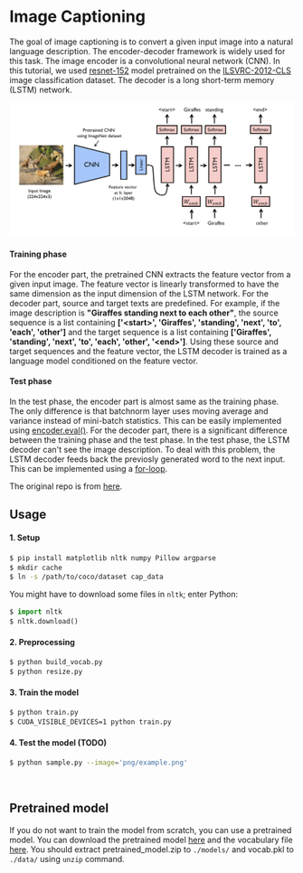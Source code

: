 # Image Captioning
The goal of image captioning is to convert a given input image into a natural language description.
The encoder-decoder framework is widely used for this task.
The image encoder is a convolutional neural network (CNN).
In this tutorial, we used [resnet-152](https://arxiv.org/abs/1512.03385) model pretrained on the
[ILSVRC-2012-CLS](http://www.image-net.org/challenges/LSVRC/2012/) image classification dataset.
The decoder is a long short-term memory (LSTM) network.

![alt text](model.png)

#### Training phase
For the encoder part, the pretrained CNN extracts the feature vector from a given input image.
The feature vector is linearly transformed to have the same dimension as the input dimension of the LSTM network.
For the decoder part, source and target texts are predefined.
For example, if the image description is **"Giraffes standing next to each other"**,
the source sequence is a list containing **['\<start\>', 'Giraffes', 'standing', 'next', 'to', 'each', 'other']** and
the target sequence is a list containing **['Giraffes', 'standing', 'next', 'to', 'each', 'other', '\<end\>']**.
Using these source and target sequences and the feature vector,
the LSTM decoder is trained as a language model conditioned on the feature vector.

#### Test phase
In the test phase, the encoder part is almost same as the training phase.
The only difference is that batchnorm layer uses moving average and variance instead of mini-batch statistics.
This can be easily implemented using
[encoder.eval()](https://github.com/yunjey/pytorch-tutorial/blob/master/tutorials/03-advanced/image_captioning/sample.py#L37).
For the decoder part, there is a significant difference between the training phase and the test phase.
In the test phase, the LSTM decoder can't see the image description.
To deal with this problem, the LSTM decoder feeds back the previosly generated word to the next input.
This can be implemented using a [for-loop](https://github.com/yunjey/pytorch-tutorial/blob/master/tutorials/03-advanced/image_captioning/model.py#L48).

The original repo is from [here](https://github.com/yunjey/pytorch-tutorial/tree/master/tutorials/03-advanced/image_captioning).

## Usage

#### 1. Setup

```bash
$ pip install matplotlib nltk numpy Pillow argparse
$ mkdir cache
$ ln -s /path/to/coco/dataset cap_data
```

You might have to download some files in `nltk`; enter Python:
```python
$ import nltk
$ nltk.download()
```

#### 2. Preprocessing

```bash
$ python build_vocab.py   
$ python resize.py
```

#### 3. Train the model

```bash
$ python train.py
$ CUDA_VISIBLE_DEVICES=1 python train.py
```

#### 4. Test the model (TODO)

```bash
$ python sample.py --image='png/example.png'
```

<br>

## Pretrained model
If you do not want to train the model from scratch, you can use a pretrained model.
You can download the pretrained model [here](https://www.dropbox.com/s/ne0ixz5d58ccbbz/pretrained_model.zip?dl=0)
and the vocabulary file [here](https://www.dropbox.com/s/26adb7y9m98uisa/vocap.zip?dl=0).
You should extract pretrained_model.zip to `./models/` and vocab.pkl to `./data/` using `unzip` command.
